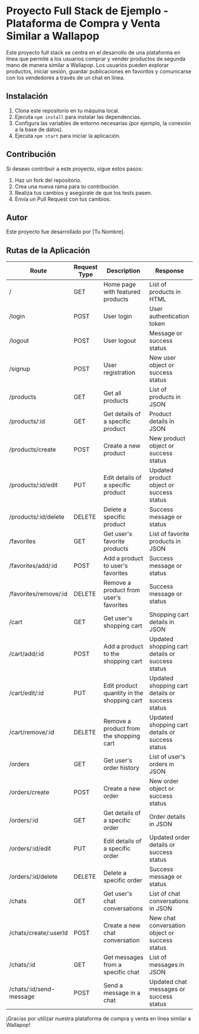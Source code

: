 # Proyecto Full Stack de Ejemplo - Plataforma de Compra y Venta Similar a Wallapop

Este proyecto full stack se centra en el desarrollo de una plataforma en línea que permite a los usuarios comprar y vender productos de segunda mano de manera similar a Wallapop. Los usuarios pueden explorar productos, iniciar sesión, guardar publicaciones en favoritos y comunicarse con los vendedores a través de un chat en línea.

## Instalación

1. Clona este repositorio en tu máquina local.
2. Ejecuta `npm install` para instalar las dependencias.
3. Configura las variables de entorno necesarias (por ejemplo, la conexión a la base de datos).
4. Ejecuta `npm start` para iniciar la aplicación.

## Contribución

Si deseas contribuir a este proyecto, sigue estos pasos:

1. Haz un fork del repositorio.
2. Crea una nueva rama para tu contribución.
3. Realiza tus cambios y asegúrate de que los tests pasen.
4. Envía un Pull Request con tus cambios.

## Autor

Este proyecto fue desarrollado por [Tu Nombre].

## Rutas de la Aplicación

| Route                    | Request Type | Description                                  | Response                  |
|--------------------------|--------------|----------------------------------------------|---------------------------|
| /                        | GET          | Home page with featured products             | List of products in HTML  |
| /login                   | POST         | User login                                   | User authentication token |
| /logout                  | POST         | User logout                                  | Message or success status |
| /signup                  | POST         | User registration                            | New user object or success status |
| /products                | GET          | Get all products                            | List of products in JSON  |
| /products/:id            | GET          | Get details of a specific product            | Product details in JSON   |
| /products/create         | POST         | Create a new product                         | New product object or success status |
| /products/:id/edit       | PUT          | Edit details of a specific product           | Updated product object or success status |
| /products/:id/delete     | DELETE       | Delete a specific product                    | Success message or status |
| /favorites               | GET          | Get user's favorite products                | List of favorite products in JSON |
| /favorites/add/:id       | POST         | Add a product to user's favorites            | Success message or status |
| /favorites/remove/:id    | DELETE       | Remove a product from user's favorites       | Success message or status |
| /cart                    | GET          | Get user's shopping cart                     | Shopping cart details in JSON |
| /cart/add/:id            | POST         | Add a product to the shopping cart           | Updated shopping cart details or success status |
| /cart/edit/:id           | PUT          | Edit product quantity in the shopping cart   | Updated shopping cart details or success status |
| /cart/remove/:id         | DELETE       | Remove a product from the shopping cart      | Updated shopping cart details or success status |
| /orders                  | GET          | Get user's order history                    | List of user's orders in JSON |
| /orders/create           | POST         | Create a new order                           | New order object or success status |
| /orders/:id              | GET          | Get details of a specific order              | Order details in JSON      |
| /orders/:id/edit         | PUT          | Edit details of a specific order             | Updated order details or success status |
| /orders/:id/delete       | DELETE       | Delete a specific order                      | Success message or status |
| /chats                   | GET          | Get user's chat conversations                | List of chat conversations in JSON |
| /chats/create/:userId    | POST         | Create a new chat conversation               | New chat conversation object or success status |
| /chats/:id               | GET          | Get messages from a specific chat            | List of messages in JSON   |
| /chats/:id/send-message  | POST         | Send a message in a chat                     | Updated chat messages or success status |


¡Gracias por utilizar nuestra plataforma de compra y venta en línea similar a Wallapop!